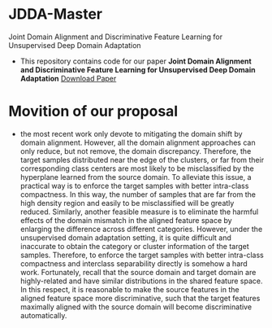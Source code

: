# JDDA-Master
Joint Domain Alignment and Discriminative Feature Learning for Unsupervised Deep Domain Adaptation
* This repository contains code for our paper **Joint Domain Alignment and Discriminative Feature Learning for Unsupervised Deep Domain Adaptation** [Download Paper](https://arxiv.org/abs/1808.09347)

# Movition of our proposal
* the most recent work only devote to mitigating the domain shift by domain alignment. However, all the domain alignment approaches can only reduce, but not remove, the domain discrepancy. Therefore, the target samples distributed near the edge of the clusters, or far from
their corresponding class centers are most likely to be misclassified by the hyperplane learned from the source domain. To alleviate this issue, a practical way is to enforce the target samples with better intra-class compactness. In this way, the number of samples that are far from the high density region and easily to be misclassified will be greatly reduced. Similarly, another feasible measure is to eliminate the harmful effects of the domain mismatch in the aligned feature space by enlarging the difference across different categories. However, under the unsupervised domain adaptation setting, it is quite difficult and inaccurate to obtain the category or cluster
information of the target samples. Therefore, to enforce the target samples with better intra-class compactness and interclass separability directly is somehow a hard work. Fortunately, recall that the source domain and target domain are highly-related and have similar distributions in the shared feature space. In this respect, it is reasonable to make the source features in the aligned feature space more discriminative, such that the target features maximally aligned with the source domain will become discriminative automatically.

